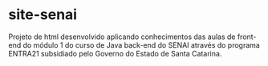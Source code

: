 # site-senai
Projeto de html desenvolvido aplicando conhecimentos das aulas de front-end do módulo 1 do curso de Java back-end do SENAI através do programa ENTRA21 subsidiado pelo Governo do Estado de Santa Catarina.
